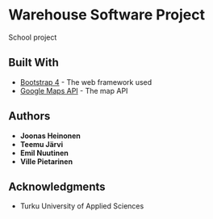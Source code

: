 # Warehouse Software Project

School project

## Built With

* [Bootstrap 4](https://v4-alpha.getbootstrap.com/) - The web framework used
* [Google Maps API](https://developers.google.com/maps/) - The map API

## Authors

* **Joonas Heinonen** 
* **Teemu Järvi** 
* **Emil Nuutinen** 
* **Ville Pietarinen** 

## Acknowledgments

* Turku University of Applied Sciences

